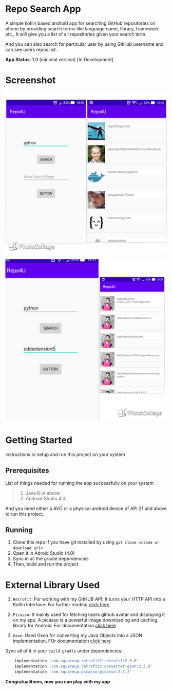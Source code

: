 # Repo Search App

A simple kotlin based android app for searching GitHub repositories on phone by providing search terms like language name, library, framework etc., It will give you a list of all repositories given your search term.

And you can also search for particular user by using GitHub username and can see users repos list.

**App Status**: 1.0 (minimal version)  [In Development]

# Screenshot

![Image1](https://github.com/OddExtension5/repo-search-app/blob/master/images/20200606_194119.jpg)

![image2](https://github.com/OddExtension5/repo-search-app/blob/master/images/20200606_194221.jpg)

# Getting Started

Instructions to setup and run this project on your system

## Prerequisites
List of things needed for running the app successfully on your system

> 1. Java 8 or above
> 2. Android Studio 4.0

And you need either a AVD or a physical android device of API 21 and above to run this project.

## Running

1. Clone this repo if you have git installed by using ``git clone <clone or download url>``
2. Open it in Adroid Studio (4.0)
3. Sync in all the gradle dependencies
4. Then, build and run the project


# External Library Used

1. ``Retrofit``: For working with my GitHUB API. It turns your HTTP API into a Kotlin Interface. For further reading [click here](https://square.github.io/retrofit/)

2. ``Picasso``: It mainly used for fetching users github avatar and displaying it on my app. A picasso is a powerful image downloading and caching library for Android. For documentation [click here](https://square.github.io/picasso/)

3. ``Gson``: Used Gson for converting my Java Objects into a JSON implementation. FOr documentation [click here](https://github.com/google/gson/blob/master/UserGuide.md)

Sync all of it in your ``build.gradle`` under dependencies:

```gradle
    implementation 'com.squareup.retrofit2:retrofit:2.3.0'
    implementation 'com.squareup.retrofit2:converter-gson:2.3.0'
    implementation 'com.squareup.picasso:picasso:2.5.2'

```

**Congratualitions, now you can play with my app**
